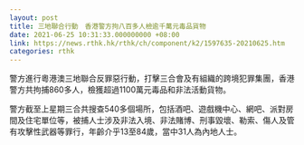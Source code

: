 ```yaml
---
layout: post
title: 三地聯合行動　香港警方拘八百多人檢逾千萬元毒品貨物
date: 2021-06-25 10:31:33.000000000 +08:00
link: https://news.rthk.hk/rthk/ch/component/k2/1597635-20210625.htm
categories: rthk
---
```


警方進行粵港澳三地聯合反罪惡行動，打擊三合會及有組織的跨境犯罪集團，香港警方共拘捕860多人，檢獲超過1100萬元毒品和非法活動貨物。

警方截至上星期三合共搜查540多個場所，包括酒吧、遊戲機中心、網吧、派對房間及住宅單位等，被捕人士涉及非法入境、非法賭博、刑事毀壞、勒索、傷人及管有攻擊性武器等罪行，年齡介乎13至84歲，當中31人為內地人士。
